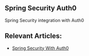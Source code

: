## Spring Security Auth0

Spring Security integration with Auth0

## Relevant Articles:

- [Spring Security With Auth0](docs/SpringSecurity_Auth0.md)